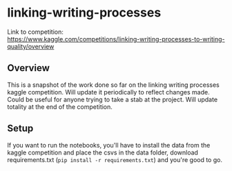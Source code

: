 # linking-writing-processes  

Link to competition:  
https://www.kaggle.com/competitions/linking-writing-processes-to-writing-quality/overview  

## Overview  
This is a snapshot of the work done so far on the linking writing processes kaggle competition. Will update it periodically to reflect changes made. Could be useful for anyone trying to take a stab at the project. Will update totality at the end of the competition.

## Setup  
If you want to run the notebooks, you'll have to install the data from the kaggle competition and place the csvs in the data folder, download requirements.txt (`pip install -r requirements.txt`) and you're good to go.